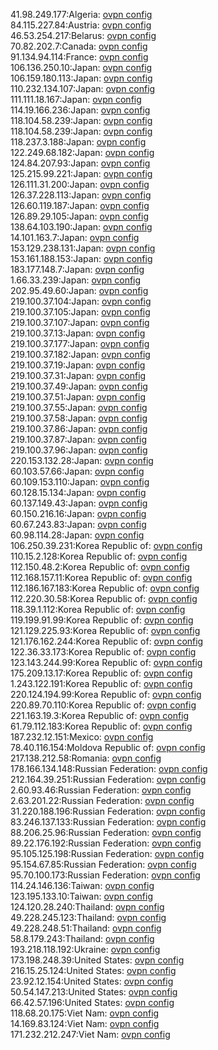 41.98.249.177:Algeria: [ovpn config](vpn/41_98_249_177.ovpn)  
84.115.227.84:Austria: [ovpn config](vpn/84_115_227_84.ovpn)  
46.53.254.217:Belarus: [ovpn config](vpn/46_53_254_217.ovpn)  
70.82.202.7:Canada: [ovpn config](vpn/70_82_202_7.ovpn)  
91.134.94.114:France: [ovpn config](vpn/91_134_94_114.ovpn)  
106.136.250.10:Japan: [ovpn config](vpn/106_136_250_10.ovpn)  
106.159.180.113:Japan: [ovpn config](vpn/106_159_180_113.ovpn)  
110.232.134.107:Japan: [ovpn config](vpn/110_232_134_107.ovpn)  
111.111.18.167:Japan: [ovpn config](vpn/111_111_18_167.ovpn)  
114.19.166.236:Japan: [ovpn config](vpn/114_19_166_236.ovpn)  
118.104.58.239:Japan: [ovpn config](vpn/118_104_58_239.ovpn)  
118.104.58.239:Japan: [ovpn config](vpn/118_104_58_239.ovpn)  
118.237.3.188:Japan: [ovpn config](vpn/118_237_3_188.ovpn)  
122.249.68.182:Japan: [ovpn config](vpn/122_249_68_182.ovpn)  
124.84.207.93:Japan: [ovpn config](vpn/124_84_207_93.ovpn)  
125.215.99.221:Japan: [ovpn config](vpn/125_215_99_221.ovpn)  
126.111.31.200:Japan: [ovpn config](vpn/126_111_31_200.ovpn)  
126.37.228.113:Japan: [ovpn config](vpn/126_37_228_113.ovpn)  
126.60.119.187:Japan: [ovpn config](vpn/126_60_119_187.ovpn)  
126.89.29.105:Japan: [ovpn config](vpn/126_89_29_105.ovpn)  
138.64.103.190:Japan: [ovpn config](vpn/138_64_103_190.ovpn)  
14.101.163.7:Japan: [ovpn config](vpn/14_101_163_7.ovpn)  
153.129.238.131:Japan: [ovpn config](vpn/153_129_238_131.ovpn)  
153.161.188.153:Japan: [ovpn config](vpn/153_161_188_153.ovpn)  
183.177.148.7:Japan: [ovpn config](vpn/183_177_148_7.ovpn)  
1.66.33.239:Japan: [ovpn config](vpn/1_66_33_239.ovpn)  
202.95.49.60:Japan: [ovpn config](vpn/202_95_49_60.ovpn)  
219.100.37.104:Japan: [ovpn config](vpn/219_100_37_104.ovpn)  
219.100.37.105:Japan: [ovpn config](vpn/219_100_37_105.ovpn)  
219.100.37.107:Japan: [ovpn config](vpn/219_100_37_107.ovpn)  
219.100.37.13:Japan: [ovpn config](vpn/219_100_37_13.ovpn)  
219.100.37.177:Japan: [ovpn config](vpn/219_100_37_177.ovpn)  
219.100.37.182:Japan: [ovpn config](vpn/219_100_37_182.ovpn)  
219.100.37.19:Japan: [ovpn config](vpn/219_100_37_19.ovpn)  
219.100.37.31:Japan: [ovpn config](vpn/219_100_37_31.ovpn)  
219.100.37.49:Japan: [ovpn config](vpn/219_100_37_49.ovpn)  
219.100.37.51:Japan: [ovpn config](vpn/219_100_37_51.ovpn)  
219.100.37.55:Japan: [ovpn config](vpn/219_100_37_55.ovpn)  
219.100.37.58:Japan: [ovpn config](vpn/219_100_37_58.ovpn)  
219.100.37.86:Japan: [ovpn config](vpn/219_100_37_86.ovpn)  
219.100.37.87:Japan: [ovpn config](vpn/219_100_37_87.ovpn)  
219.100.37.96:Japan: [ovpn config](vpn/219_100_37_96.ovpn)  
220.153.132.28:Japan: [ovpn config](vpn/220_153_132_28.ovpn)  
60.103.57.66:Japan: [ovpn config](vpn/60_103_57_66.ovpn)  
60.109.153.110:Japan: [ovpn config](vpn/60_109_153_110.ovpn)  
60.128.15.134:Japan: [ovpn config](vpn/60_128_15_134.ovpn)  
60.137.149.43:Japan: [ovpn config](vpn/60_137_149_43.ovpn)  
60.150.216.16:Japan: [ovpn config](vpn/60_150_216_16.ovpn)  
60.67.243.83:Japan: [ovpn config](vpn/60_67_243_83.ovpn)  
60.98.114.28:Japan: [ovpn config](vpn/60_98_114_28.ovpn)  
106.250.39.231:Korea Republic of: [ovpn config](vpn/106_250_39_231.ovpn)  
110.15.2.128:Korea Republic of: [ovpn config](vpn/110_15_2_128.ovpn)  
112.150.48.2:Korea Republic of: [ovpn config](vpn/112_150_48_2.ovpn)  
112.168.157.11:Korea Republic of: [ovpn config](vpn/112_168_157_11.ovpn)  
112.186.167.183:Korea Republic of: [ovpn config](vpn/112_186_167_183.ovpn)  
112.220.30.58:Korea Republic of: [ovpn config](vpn/112_220_30_58.ovpn)  
118.39.1.112:Korea Republic of: [ovpn config](vpn/118_39_1_112.ovpn)  
119.199.91.99:Korea Republic of: [ovpn config](vpn/119_199_91_99.ovpn)  
121.129.225.93:Korea Republic of: [ovpn config](vpn/121_129_225_93.ovpn)  
121.176.162.244:Korea Republic of: [ovpn config](vpn/121_176_162_244.ovpn)  
122.36.33.173:Korea Republic of: [ovpn config](vpn/122_36_33_173.ovpn)  
123.143.244.99:Korea Republic of: [ovpn config](vpn/123_143_244_99.ovpn)  
175.209.13.17:Korea Republic of: [ovpn config](vpn/175_209_13_17.ovpn)  
1.243.122.191:Korea Republic of: [ovpn config](vpn/1_243_122_191.ovpn)  
220.124.194.99:Korea Republic of: [ovpn config](vpn/220_124_194_99.ovpn)  
220.89.70.110:Korea Republic of: [ovpn config](vpn/220_89_70_110.ovpn)  
221.163.19.3:Korea Republic of: [ovpn config](vpn/221_163_19_3.ovpn)  
61.79.112.183:Korea Republic of: [ovpn config](vpn/61_79_112_183.ovpn)  
187.232.12.151:Mexico: [ovpn config](vpn/187_232_12_151.ovpn)  
78.40.116.154:Moldova Republic of: [ovpn config](vpn/78_40_116_154.ovpn)  
217.138.212.58:Romania: [ovpn config](vpn/217_138_212_58.ovpn)  
178.166.134.148:Russian Federation: [ovpn config](vpn/178_166_134_148.ovpn)  
212.164.39.251:Russian Federation: [ovpn config](vpn/212_164_39_251.ovpn)  
2.60.93.46:Russian Federation: [ovpn config](vpn/2_60_93_46.ovpn)  
2.63.201.22:Russian Federation: [ovpn config](vpn/2_63_201_22.ovpn)  
31.220.188.196:Russian Federation: [ovpn config](vpn/31_220_188_196.ovpn)  
83.246.137.133:Russian Federation: [ovpn config](vpn/83_246_137_133.ovpn)  
88.206.25.96:Russian Federation: [ovpn config](vpn/88_206_25_96.ovpn)  
89.22.176.192:Russian Federation: [ovpn config](vpn/89_22_176_192.ovpn)  
95.105.125.198:Russian Federation: [ovpn config](vpn/95_105_125_198.ovpn)  
95.154.67.85:Russian Federation: [ovpn config](vpn/95_154_67_85.ovpn)  
95.70.100.173:Russian Federation: [ovpn config](vpn/95_70_100_173.ovpn)  
114.24.146.136:Taiwan: [ovpn config](vpn/114_24_146_136.ovpn)  
123.195.133.10:Taiwan: [ovpn config](vpn/123_195_133_10.ovpn)  
124.120.28.240:Thailand: [ovpn config](vpn/124_120_28_240.ovpn)  
49.228.245.123:Thailand: [ovpn config](vpn/49_228_245_123.ovpn)  
49.228.248.51:Thailand: [ovpn config](vpn/49_228_248_51.ovpn)  
58.8.179.243:Thailand: [ovpn config](vpn/58_8_179_243.ovpn)  
193.218.118.192:Ukraine: [ovpn config](vpn/193_218_118_192.ovpn)  
173.198.248.39:United States: [ovpn config](vpn/173_198_248_39.ovpn)  
216.15.25.124:United States: [ovpn config](vpn/216_15_25_124.ovpn)  
23.92.12.154:United States: [ovpn config](vpn/23_92_12_154.ovpn)  
50.54.147.213:United States: [ovpn config](vpn/50_54_147_213.ovpn)  
66.42.57.196:United States: [ovpn config](vpn/66_42_57_196.ovpn)  
118.68.20.175:Viet Nam: [ovpn config](vpn/118_68_20_175.ovpn)  
14.169.83.124:Viet Nam: [ovpn config](vpn/14_169_83_124.ovpn)  
171.232.212.247:Viet Nam: [ovpn config](vpn/171_232_212_247.ovpn)  
